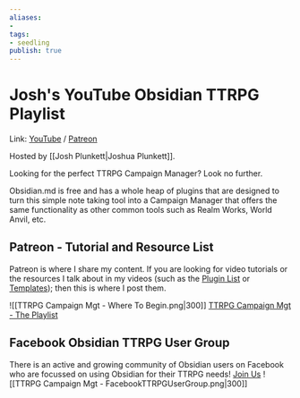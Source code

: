 ```yaml
---
aliases: 
- 
tags:
- seedling
publish: true
---
```

# Josh's YouTube Obsidian TTRPG Playlist
Link: [YouTube](https://youtube.com/playlist?list=PLV5XWfKkFpk7MJTKv5YdSSpT9b-vLslWu) / [Patreon](https://www.patreon.com/JPlunkett)

Hosted by [[Josh Plunkett|Joshua Plunkett]].

Looking for the perfect TTRPG Campaign Manager? Look no further.

Obsidian.md is free and has a whole heap of plugins that are designed to turn this simple note taking tool into a Campaign Manager that offers the same functionality as other common tools such as Realm Works, World Anvil, etc. 

## Patreon - Tutorial and Resource List
Patreon is where I share my content. If you are looking for video tutorials or the resources I talk about in my videos (such as the [Plugin List](https://www.patreon.com/posts/59873493) or [Templates](https://www.patreon.com/posts/59509023)); then this is where I post them. 

![[TTRPG Campaign Mgt - Where To Begin.png|300]]
[TTRPG Campaign Mgt - The Playlist](https://www.patreon.com/JPlunkett)

## Facebook Obsidian TTRPG User Group
There is an active and growing community of Obsidian users on Facebook who are focussed on using Obsidian for their TTRPG needs! [Join Us](https://www.facebook.com/groups/obsidianttrpgusers)
![[TTRPG Campaign Mgt - FacebookTTRPGUserGroup.png|300]]
